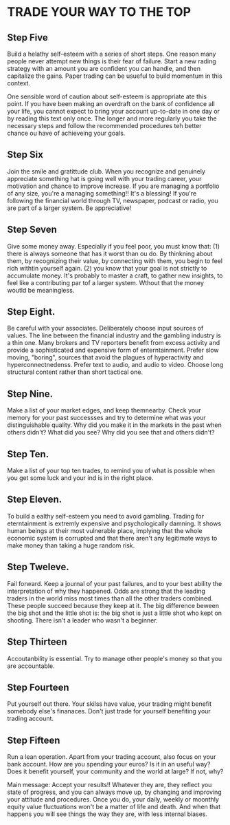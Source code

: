 TRADE YOUR WAY TO THE TOP
======

## Step Five
Build a helathy self-esteem with a series of short steps. One reason many people never attempt new things is their fear of failure. Start a new rading strategy with an amount you are confident you can handle, and then capitalize the gains. Paper trading can be usueful to build momentum in this context.

One sensible word of caution about self-esteem is appropriate ate this point. If you have been making an overdraft on the bank of confidence all your life, you cannot expect to bring your account up-to-date in one day or by reading this text only once. The longer and more regularly you take the necessary steps and follow the recommended procedures teh better chance ou have of achieveing your goals.


## Step Six
Join the smile and gratittude club. When you recognize and genuinely appreciate something hat is going well with your trading career, your motivation and chance to improve increase. If you are managing a portfolio of any size, you're a managing something!! It's a blessing! If you're following the financial world through TV, newspaper, podcast or radio, you are part of a larger system. Be appreciative!

## Step Seven
Give some money away. Especially if you feel poor, you must know that: (1) there is always someone that has it worst than ou do. By thinkning about them, by recognizing their value, by connecting with them, you begin to feel rich withtin yourself again. (2) you know that your goal is not strictly to accumulate money. It's probably to master a craft, to gather new insights, to feel like a contributing par tof a larger system. Wthout that the money woutld be meaningless.

## Step Eight.
Be careful with your associates. Deliberately choose input sources of values. The line between the financial industry and the gambling industry is a thin one. Many brokers and TV reporters benefit from excess activity and provide a sophisticated and expensive form of enterntainment. Prefer slow moving, "boring", sources that avoid the plagues of hyperactivity and hyperconnectnedenss. Prefer text to audio, and audio to video. Choose long structural content rather than short tactical one.

## Step Nine.
Make a list of your market edges, and keep themnearby. Check your memory for your past successses and try to determine what was your distinguishable quality. Why did you make it in the markets in the past when others didn't? What did you see? Why did you see that and others didn't?

## Step Ten.
Make a list of your top ten trades, to remind you of what is possible when you get some luck and your ind is in the right place.

## Step Eleven.
To build a ealthy self-esteem you need to avoid gambling. Trading for eterntainment is extremly expensive and psychologically damning. It shows human beings at their most vulnerable place, implying that the whole economic system is corrupted and that there aren't any legitimate ways to make money than taking a huge random risk.

## Step Tweleve. 
Fail forward. Keep a journal of your past failures, and to your best ability the interpretation of why they happened. Odds are strong that the leading traders in the world miss most times than all the other traders combined. These people succeed because they keep at it.  The big difference beween the big shot and the little shot is: the big shot is just a little shot who kept on shooting. There isn't a leader who wasn't a beginner.

## Step Thirteen
Accoutanbility is essential. Try to manage other people's money so that you are accountable.

## Step Fourteen
Put yourself out there. Your skilss have value, your trading might benefit somebody else's finanaces. Don't just trade for yourself benefiting your trading account. 

## Step Fifteen
Run a lean operation. Apart from your trading account, also focus on your bank account. How are you spending your euros? Is it in an useful way? Does it benefit yourself, your community and the world at large? If not, why?

Main message: Accept your results!! Whatever they are, they reflect you state of progress, and you can always move up, by changing and improving your attitude and procedures. Once you do, your daily, weekly or moonthly equity value fluctuations won't be a matter of life and death. And when that happens you will see things the way they are, with less internal biases. 
